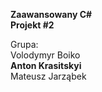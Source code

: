 **Zaawansowany C#**  
**Projekt #2**  

Grupa:  
Volodymyr Boiko  
**Anton Krasitskyi**  
Mateusz Jarząbek  
